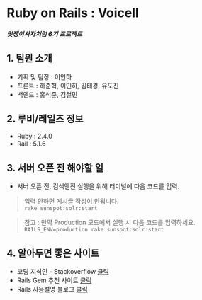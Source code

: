 # Ruby on Rails : Voicell<br/>
##### 멋쟁이사자처럼 6기 프로젝트

## 1. 팀원 소개
* 기획 및 팀장 : 이인하
* 프론트 : 하준혁, 이인하, 김태경, 유도진
* 백엔드 : 홍석준, 김철민

## 2. 루비/레일즈 정보
* Ruby : 2.4.0
* Rail : 5.1.6

## 3. 서버 오픈 전 해야할 일
* 서버 오픈 전, 검색엔진 실행을 위해 터미널에 다음 코드를 입력.<br/>
> 입력 안하면 게시글 작성이 안됩니다.<br/>
`rake sunspot:solr:start`
    
> 참고 : 만약 Production 모드에서 실행 시 다음 코드를 입력하세요.<br/>
`RAILS_ENV=production rake sunspot:solr:start`

## 4. 알아두면 좋은 사이트
* 코딩 지식인 - Stackoverflow <a href="http://stackoverflow.com" target="_blank">클릭</a><br/>
* Rails Gem 추천 사이트 <a href="https://www.ruby-toolbox.com/" target="_blank">클릭</a><br/>
* Rails 사용설명 블로그 <a href="http://blog.naver.com/kbs4674" target="_blank">클릭</a><br/>